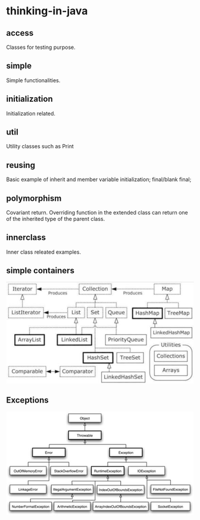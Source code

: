 # thinking-in-java

## access
Classes for testing purpose.

## simple
Simple functionalities.

## initialization
Initialization related.

## util
Utility classes such as Print

## reusing
Basic example of inherit and member variable initialization; final/blank final;

## polymorphism
Covariant return. Overriding function in the extended class can return one of the inherited type of the parent class.

## innerclass
Inner class releated examples. 

## simple containers
![Simple Container Taxonomy](https://github.com/ya-ming/thinking-in-java/raw/master/files/simple-container-taxonomy.jpg)

## Exceptions
![Exceptions](https://github.com/ya-ming/thinking-in-java/raw/master/files/exception.jpg)